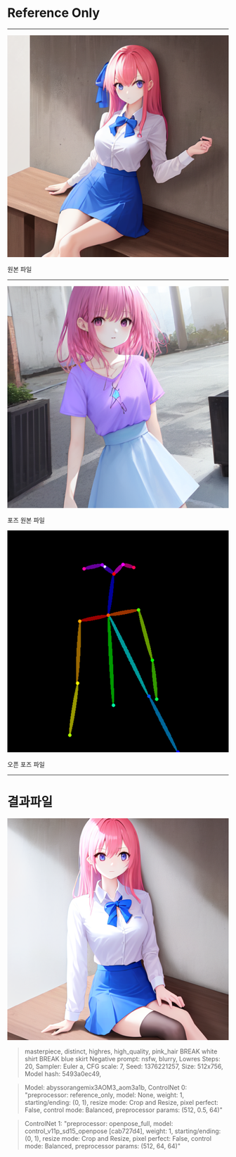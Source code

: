 
# Reference Only
---


![image](https://raw.githubusercontent.com/Heesu0Kim/Unity3D-file/851941462c3ca93f1e1ecbf54a3316907ab2065b/Stable%20diffusion/Reference_only/00000-2510298429.png)

원본 파일

---
![image](https://raw.githubusercontent.com/Heesu0Kim/Unity3D-file/851941462c3ca93f1e1ecbf54a3316907ab2065b/Stable%20diffusion/Reference_only/00010-3375646186.png)

포즈 원본 파일

![image](https://raw.githubusercontent.com/Heesu0Kim/Unity3D-file/851941462c3ca93f1e1ecbf54a3316907ab2065b/Stable%20diffusion/Reference_only/tmpszygxzjb2.png)

오픈 포즈 파일

---

# 결과파일 

![image](https://raw.githubusercontent.com/Heesu0Kim/Unity3D-file/851941462c3ca93f1e1ecbf54a3316907ab2065b/Stable%20diffusion/Reference_only/00001-1665374035.png)

> masterpiece, distinct, highres, high_quality, pink_hair
BREAK white shirt
BREAK blue skirt
Negative prompt: nsfw, blurry, Lowres
Steps: 20, Sampler: Euler a, CFG scale: 7, Seed: 1376221257, Size: 512x756, Model hash: 5493a0ec49, 

>Model: abyssorangemix3AOM3_aom3a1b, ControlNet 0: "preprocessor: reference_only, model: None, weight: 1, starting/ending: (0, 1), resize mode: Crop and Resize, pixel perfect: False, control mode: Balanced, preprocessor params: (512, 0.5, 64)" 

>ControlNet 1: "preprocessor: openpose_full, model: control_v11p_sd15_openpose [cab727d4], weight: 1, starting/ending: (0, 1), resize mode: Crop and Resize, pixel perfect: False, control mode: Balanced, preprocessor params: (512, 64, 64)"